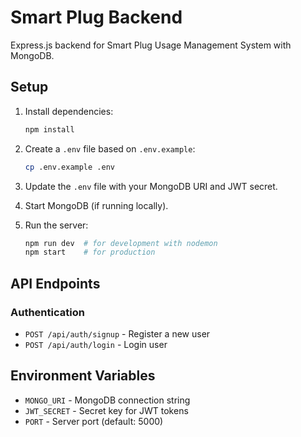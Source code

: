 # Smart Plug Backend

Express.js backend for Smart Plug Usage Management System with MongoDB.

## Setup

1. Install dependencies:
   ```bash
   npm install
   ```

2. Create a `.env` file based on `.env.example`:
   ```bash
   cp .env.example .env
   ```

3. Update the `.env` file with your MongoDB URI and JWT secret.

4. Start MongoDB (if running locally).

5. Run the server:
   ```bash
   npm run dev  # for development with nodemon
   npm start    # for production
   ```

## API Endpoints

### Authentication
- `POST /api/auth/signup` - Register a new user
- `POST /api/auth/login` - Login user

## Environment Variables

- `MONGO_URI` - MongoDB connection string
- `JWT_SECRET` - Secret key for JWT tokens
- `PORT` - Server port (default: 5000)
